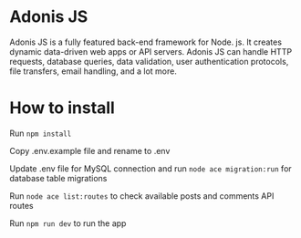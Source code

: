 # Adonis JS
Adonis JS is a fully featured back-end framework for Node. js. It creates dynamic data-driven web apps or API servers. Adonis JS can handle HTTP requests, database queries, data validation, user authentication protocols, file transfers, email handling, and a lot more.

# How to install
Run `npm install`

Copy .env.example file and rename to .env

Update .env file for MySQL connection and run `node ace migration:run` for database table migrations

Run `node ace list:routes` to check available posts and comments API routes

Run `npm run dev` to run the app

